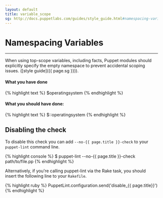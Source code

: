 ```yaml
---
layout: default
title: variable_scope
sg: http://docs.puppetlabs.com/guides/style_guide.html#namespacing-variables
---
```


# Namespacing Variables

---

When using top-scope variables, including facts, Puppet modules should
explicitly specify the empty namespace to prevent accidental scoping issues.
([style guide]({{ page.sg }})).

#### What you have done
{% highlight text %}
$operatingsystem
{% endhighlight %}

#### What you should have done:
{% highlight text %}
$::operatingsystem
{% endhighlight %}

## Disabling the check

To disable this check you can add `--no-{{ page.title }}-check` to your
`puppet-lint` command line.

{% highlight console %}
$ puppet-lint --no-{{ page.title }}-check path/to/file.pp
{% endhighlight %}

Alternatively, if you're calling puppet-lint via the Rake task, you should
insert the following line to your `Rakefile`.

{% highlight ruby %}
PuppetLint.configuration.send('disable_{{ page.title}}')
{% endhighlight %}

